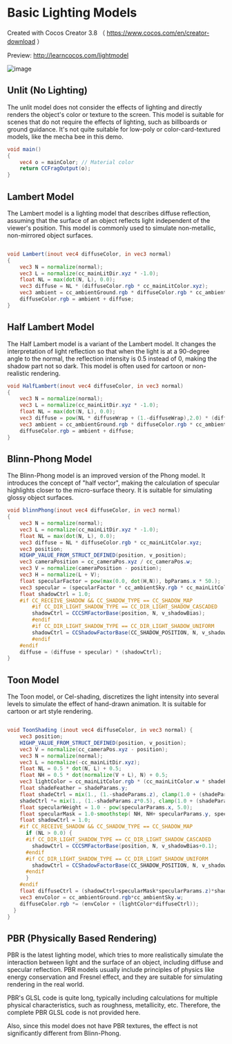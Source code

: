 # Basic Lighting Models
Created with Cocos Creator 3.8 （ https://www.cocos.com/en/creator-download ）

Preview: http://learncocos.com/lightmodel

![image](https://github.com/iwae/LightingModel/assets/26038745/4173da1d-33f0-41c4-8a72-e27021d1aa39)


## Unlit (No Lighting)
The unlit model does not consider the effects of lighting and directly renders the object's color or texture to the screen. This model is suitable for scenes that do not require the effects of lighting, such as billboards or ground guidance. It's not quite suitable for low-poly or color-card-textured models, like the mecha bee in this demo.

```glsl
void main()
{
    vec4 o = mainColor; // Material color
    return CCFragOutput(o);
}
```
## Lambert Model
The Lambert model is a lighting model that describes diffuse reflection, assuming that the surface of an object reflects light independent of the viewer's position. This model is commonly used to simulate non-metallic, non-mirrored object surfaces.

```glsl

void Lambert(inout vec4 diffuseColor, in vec3 normal)
{
    vec3 N = normalize(normal);
    vec3 L = normalize(cc_mainLitDir.xyz * -1.0);
    float NL = max(dot(N, L), 0.0);
    vec3 diffuse = NL * (diffuseColor.rgb * cc_mainLitColor.xyz);
    vec3 ambient = cc_ambientGround.rgb * diffuseColor.rgb * cc_ambientSky.w;
    diffuseColor.rgb = ambient + diffuse;
}
```
## Half Lambert Model
The Half Lambert model is a variant of the Lambert model. It changes the interpretation of light reflection so that when the light is at a 90-degree angle to the normal, the reflection intensity is 0.5 instead of 0, making the shadow part not so dark. This model is often used for cartoon or non-realistic rendering.

```glsl
void HalfLambert(inout vec4 diffuseColor, in vec3 normal)
{
    vec3 N = normalize(normal);
    vec3 L = normalize(cc_mainLitDir.xyz * -1.0);
    float NL = max(dot(N, L), 0.0);
    vec3 diffuse = pow(NL * diffuseWrap + (1.-diffuseWrap),2.0) * (diffuseColor.rgb * cc_mainLitColor.xyz);
    vec3 ambient = cc_ambientGround.rgb * diffuseColor.rgb * cc_ambientSky.w;
    diffuseColor.rgb = ambient + diffuse;
}
```

## Blinn-Phong Model
The Blinn-Phong model is an improved version of the Phong model. It introduces the concept of "half vector", making the calculation of specular highlights closer to the micro-surface theory. It is suitable for simulating glossy object surfaces.

```glsl
void blinnPhong(inout vec4 diffuseColor, in vec3 normal)
{
    vec3 N = normalize(normal);
    vec3 L = normalize(cc_mainLitDir.xyz * -1.0);
    float NL = max(dot(N, L), 0.0);
    vec3 diffuse = NL * diffuseColor.rgb * cc_mainLitColor.xyz;
    vec3 position;
    HIGHP_VALUE_FROM_STRUCT_DEFINED(position, v_position);
    vec3 cameraPosition = cc_cameraPos.xyz / cc_cameraPos.w;
    vec3 V = normalize(cameraPosition - position);
    vec3 H = normalize(L + V);
    float specularFactor = pow(max(0.0, dot(H,N)), bpParams.x * 50.);
    vec3 specular = (specularFactor * cc_ambientSky.rgb * cc_mainLitColor.xyz);
    float shadowCtrl = 1.0;
    #if CC_RECEIVE_SHADOW && CC_SHADOW_TYPE == CC_SHADOW_MAP
        #if CC_DIR_LIGHT_SHADOW_TYPE == CC_DIR_LIGHT_SHADOW_CASCADED
        shadowCtrl = CCCSMFactorBase(position, N, v_shadowBias);
        #endif
        #if CC_DIR_LIGHT_SHADOW_TYPE == CC_DIR_LIGHT_SHADOW_UNIFORM
        shadowCtrl = CCShadowFactorBase(CC_SHADOW_POSITION, N, v_shadowBias);
        #endif
    #endif
    diffuse = (diffuse + specular) * (shadowCtrl);
}
```
## Toon Model
The Toon model, or Cel-shading, discretizes the light intensity into several levels to simulate the effect of hand-drawn animation. It is suitable for cartoon or art style rendering.

```glsl

void ToonShading (inout vec4 diffuseColor, in vec3 normal) {
    vec3 position;
    HIGHP_VALUE_FROM_STRUCT_DEFINED(position, v_position);
    vec3 V = normalize(cc_cameraPos.xyz - position);
    vec3 N = normalize(normal);
    vec3 L = normalize(-cc_mainLitDir.xyz);
    float NL = 0.5 * dot(N, L) + 0.5;
    float NH = 0.5 * dot(normalize(V + L), N) + 0.5;
    vec3 lightColor = cc_mainLitColor.rgb * (cc_mainLitColor.w * shadeParams.x);
    float shadeFeather = shadeParams.y;
    float shadeCtrl = mix(1., (1.-shadeParams.z), clamp(1.0 + (shadeParams.x - shadeFeather - NL) / shadeFeather, 0.0, 1.0));
    shadeCtrl *= mix(1., (1.-shadeParams.z*0.5), clamp(1.0 + (shadeParams.w - shadeFeather - NL) / shadeFeather, 0.0, 1.0));
    float specularWeight = 1.0 - pow(specularParams.x, 5.0);
    float specularMask = 1.0-smoothstep( NH, NH+ specularParams.y, specularWeight + EPSILON_LOWP);
    float shadowCtrl = 1.0;
    #if CC_RECEIVE_SHADOW && CC_SHADOW_TYPE == CC_SHADOW_MAP
      if (NL > 0.0) {
      #if CC_DIR_LIGHT_SHADOW_TYPE == CC_DIR_LIGHT_SHADOW_CASCADED
        shadowCtrl = CCCSMFactorBase(position, N, v_shadowBias+0.1);
      #endif
      #if CC_DIR_LIGHT_SHADOW_TYPE == CC_DIR_LIGHT_SHADOW_UNIFORM
        shadowCtrl = CCShadowFactorBase(CC_SHADOW_POSITION, N, v_shadowBias+0.1);
      #endif
      }
    #endif
    float diffuseCtrl = (shadowCtrl+specularMask*specularParams.z)*shadeCtrl;
    vec3 envColor = cc_ambientGround.rgb*cc_ambientSky.w;
    diffuseColor.rgb *= (envColor + (lightColor*diffuseCtrl));
  }
}
```
## PBR (Physically Based Rendering)
PBR is the latest lighting model, which tries to more realistically simulate the interaction between light and the surface of an object, including diffuse and specular reflection. PBR models usually include principles of physics like energy conservation and Fresnel effect, and they are suitable for simulating rendering in the real world.

PBR's GLSL code is quite long, typically including calculations for multiple physical characteristics, such as roughness, metallicity, etc. Therefore, the complete PBR GLSL code is not provided here.

Also, since this model does not have PBR textures, the effect is not significantly different from Blinn-Phong.
